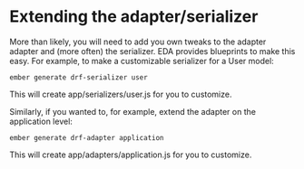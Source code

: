 # Extending the adapter/serializer

More than likely, you will need to add you own tweaks to the adapter adapter and (more often) the
serializer.  EDA provides blueprints to make this easy.  For example, to make a customizable
serializer for a User model:

```console
ember generate drf-serializer user
```

This will create app/serializers/user.js for you to customize.

Similarly, if you wanted to, for example, extend the adapter on the application level:

```console
ember generate drf-adapter application
```

This will create app/adapters/application.js for you to customize.
